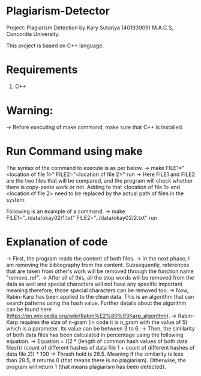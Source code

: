 # Plagiarism-Detector
Project: 
Plagiarism Detection 
by Kary Sutariya (40193909)
M.A.C.S, Concordia University.

This project is based on C++ language. 

# Requirements
1. C++

# Warning: 
-> Before executing of make command, make sure that C++ is installed. 

# Run Command using make  

The syntax of the command to execute is as per below. 
-> make FILE1="<location of file 1>" FILE2="<location of file 2>" run
-> Here FILE1 and FILE2 are the two files that will be compared, and the program will check whether there is copy-paste work or not. Adding to that
<location of file 1> and <location of file 2> need to be replaced by the actual path of files in the system.  

Following is an example of a command. 
-> make FILE1="../data/okay02/1.txt" FILE2="../data/okay02/2.txt" run

# Explanation of code

-> First, the program reads the content of both files.
-> In the next phase, I am removing the bibliography from the content. Subsequently, references that are taken from other's work will be removed through the function name "remove_ref".
-> After all of this, all the stop words will be removed from the data as well and special characters will not have any specific important meaning therefore, those special characters
can be removed too. 
-> Now, Rabin-Karp has been applied to the clean data. This is an algorithm that can search patterns using the hash value. Further details about the algorithm can be found here (https://en.wikipedia.org/wiki/Rabin%E2%80%93Karp_algorithm).
-> Rabin-Karp requires the size of n-gram (in code it is n_gram with the value of 5) which is a parameter. Its value can be between 3 to 6. 
-> Then, the similarity of both data files has been calculated in percentage using the following equation.
-> Equation = ((2 * (length of common hash values of both data files))/ (count of different hashes of data file 1 + count of different hashes of data file 2)) * 100
-> Thrash hold is 28.5. Meaning if the similarity is less than 28.5, it returns 0 (that means there is no plagiarism). Otherwise, the program will return 1 (that means plagiarism has been detected).
